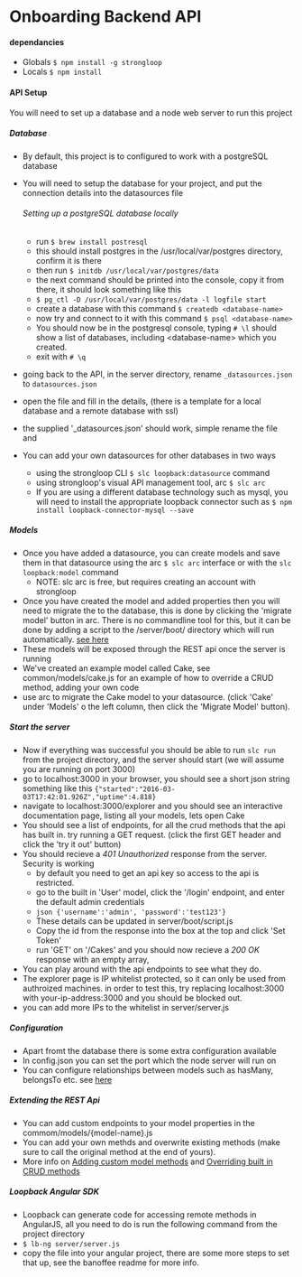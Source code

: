 # Onboarding Backend API

#### dependancies
 - Globals ``` $ npm install -g strongloop ```
 - Locals ``` $ npm install ```

#### API Setup

You will need to set up a database and a node web server to run this project

##### Database

- By default, this project is to configured to work with a postgreSQL database
- You will need to setup the database for your project, and put the connection details into the datasources file

  ###### Setting up a postgreSQL database locally
  - run ``` $ brew install postresql ```
  - this should install postgres in the /usr/local/var/postgres directory, confirm it is there
  - then run ``` $ initdb /usr/local/var/postgres/data ```
  - the next command should be printed into the console, copy it from there, it should look something like this
  - ``` $ pg_ctl -D /usr/local/var/postgres/data -l logfile start ```
  - create a database with this command ``` $ createdb <database-name> ```
  - now try and connect to it with this command ``` $ psql <database-name> ```
  - You should now be in the postgresql console, typing ``` # \l ``` should show a list of databases, including \<database-name> which you created.
  - exit with ``` # \q ```
  

- going back to the API, in the server directory,  rename `_datasources.json` to `datasources.json`
- open the file and fill in the details, (there is a template for a local database and a remote database with ssl)
- the supplied '_datasources.json' should work, simple rename the file and 
- You can add your own datasources for other databases in two ways
  - using the strongloop CLI ``` $ slc loopback:datasource ``` command
  - using strongloop's visual API management tool, arc ``` $ slc arc ```
  - If you are using a different database technology such as mysql, you will need to install the appropriate loopback connector such as ``` $ npm install loopback-connector-mysql --save ```

##### Models
  - Once you have added a datasource, you can create models and save them in that datasource using the arc ``` $ slc arc ``` interface or with the ``` slc loopback:model ``` command
    - NOTE: slc arc is free, but requires creating an account with strongloop
  - Once you have created the model and added properties then you will need to migrate the to the database, this is done by clicking the 'migrate model' button in arc. There is no commandline tool for this, but it can be done by adding a script to the /server/boot/ directory which will run automatically. [see here](https://docs.strongloop.com/display/public/LB/Implementing+auto-migration) 
  - These models will be exposed through the REST api once the server is running
  - We've created an example model called Cake, see common/models/cake.js for an example of how to override a CRUD method, adding your own code
  - use arc to migrate the Cake model to your datasource. (click 'Cake' under 'Models' o the left column, then click the 'Migrate Model' button).
  
  
##### Start the server
 - Now if everything was successful you should be able to run ``` slc run ``` from the project directory, and the server should start (we will assume you are running on port 3000)
 - go to localhost:3000 in your browser, you should see a short json string something like this ``` {"started":"2016-03-03T17:42:01.926Z","uptime":4.818} ```
 - navigate to localhost:3000/explorer and you should see an interactive documentation page, listing all your models, lets open Cake
 - You should see a list of endpoints, for all the crud methods that the api has built in. try running a GET request. (click the first GET header and click the 'try it out' button)
 - You should recieve a *401 Unauthorized* response from the server. Security is working
    - by default you need to get an api key so access to the api is restricted.
    - go to the built in 'User' model, click the '/login' endpoint, and enter the default admin credentials
    - ```json {'username':'admin', 'password':'test123'} ```
    - These details can be updated in server/boot/script.js
    - Copy the id from the response into the box at the top and click 'Set Token'
    - run 'GET' on '/Cakes' and you should now recieve a *200 OK* response with an empty array,
  - You can play around with the api endpoints to see what they do.
  - The explorer page is IP whitelist protected, so it can only be used from authroized machines. in order to test this, try replacing localhost:3000 with your-ip-address:3000 and you should be blocked out.
  - you can add more IPs to the whitelist in server/server.js

##### Configuration
 - Apart fromt the database there is some extra configuration available
 - In config.json you can set the port which the node server will run on
 - You can configure relationships between models such as hasMany, belongsTo etc. see [here](https://docs.strongloop.com/display/public/LB/Creating+model+relations)
 
##### Extending the REST Api
 - You can add custom endpoints to your model properties in the commom/models/{model-name}.js
 - You can add your own methds and overwrite existing methods (make sure to call the original method at the end of yours).
 - More info on [Adding custom model methods](https://docs.strongloop.com/display/public/LB/Extend+your+API) and [Overriding built in CRUD methods](https://docs.strongloop.com/display/public/LB/Customizing+models#Customizingmodels-CustomizingamodelwithJavaScriptcode)
  
##### Loopback Angular SDK
 - Loopback can generate code for accessing remote methods in AngularJS, all you need to do is run the following command from the project directory
 - ``` $ lb-ng server/server.js ```
 - copy the file into your angular project, there are some more steps to set that up, see the banoffee readme for more info.
